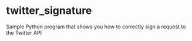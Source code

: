 twitter_signature
=================

Sample Python program that shows you how to correctly sign a request to the Twitter API

